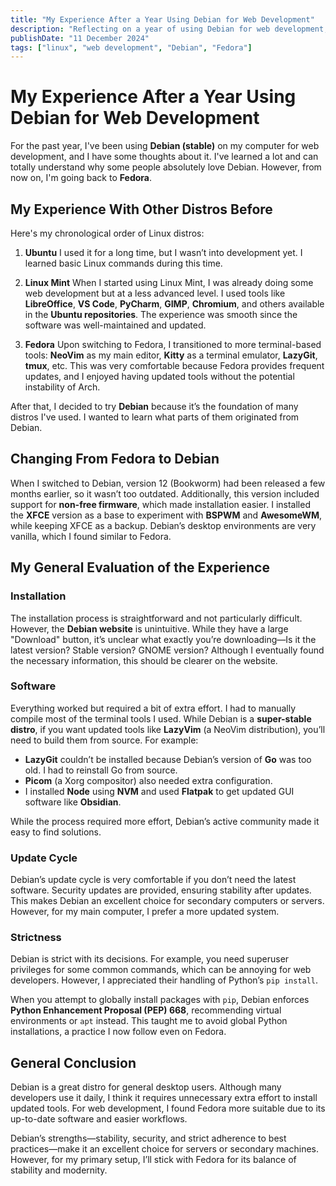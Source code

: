 ```yaml
---
title: "My Experience After a Year Using Debian for Web Development"
description: "Reflecting on a year of using Debian for web development, including its challenges, advantages, and why I'm switching back to Fedora."
publishDate: "11 December 2024"
tags: ["linux", "web development", "Debian", "Fedora"]
---
```


# My Experience After a Year Using Debian for Web Development

For the past year, I've been using **Debian (stable)** on my computer for web development, and I have some thoughts about it. I've learned a lot and can totally understand why some people absolutely love Debian. However, from now on, I'm going back to **Fedora**.

## My Experience With Other Distros Before

Here's my chronological order of Linux distros:

1. **Ubuntu**
   I used it for a long time, but I wasn’t into development yet. I learned basic Linux commands during this time.

2. **Linux Mint**
   When I started using Linux Mint, I was already doing some web development but at a less advanced level. I used tools like **LibreOffice**, **VS Code**, **PyCharm**, **GIMP**, **Chromium**, and others available in the **Ubuntu repositories**. The experience was smooth since the software was well-maintained and updated.

3. **Fedora**
   Upon switching to Fedora, I transitioned to more terminal-based tools: **NeoVim** as my main editor, **Kitty** as a terminal emulator, **LazyGit**, **tmux**, etc. This was very comfortable because Fedora provides frequent updates, and I enjoyed having updated tools without the potential instability of Arch.

After that, I decided to try **Debian** because it’s the foundation of many distros I've used. I wanted to learn what parts of them originated from Debian.

## Changing From Fedora to Debian

When I switched to Debian, version 12 (Bookworm) had been released a few months earlier, so it wasn’t too outdated. Additionally, this version included support for **non-free firmware**, which made installation easier. I installed the **XFCE** version as a base to experiment with **BSPWM** and **AwesomeWM**, while keeping XFCE as a backup. Debian’s desktop environments are very vanilla, which I found similar to Fedora.

## My General Evaluation of the Experience

### Installation

The installation process is straightforward and not particularly difficult. However, the **Debian website** is unintuitive. While they have a large "Download" button, it’s unclear what exactly you’re downloading—Is it the latest version? Stable version? GNOME version? Although I eventually found the necessary information, this should be clearer on the website.

### Software

Everything worked but required a bit of extra effort. I had to manually compile most of the terminal tools I used. While Debian is a **super-stable distro**, if you want updated tools like **LazyVim** (a NeoVim distribution), you’ll need to build them from source. For example:

- **LazyGit** couldn’t be installed because Debian’s version of **Go** was too old. I had to reinstall Go from source.
- **Picom** (a Xorg compositor) also needed extra configuration.
- I installed **Node** using **NVM** and used **Flatpak** to get updated GUI software like **Obsidian**.

While the process required more effort, Debian’s active community made it easy to find solutions.

### Update Cycle

Debian’s update cycle is very comfortable if you don’t need the latest software. Security updates are provided, ensuring stability after updates. This makes Debian an excellent choice for secondary computers or servers. However, for my main computer, I prefer a more updated system.

### Strictness

Debian is strict with its decisions. For example, you need superuser privileges for some common commands, which can be annoying for web developers. However, I appreciated their handling of Python’s `pip install`.

When you attempt to globally install packages with `pip`, Debian enforces **Python Enhancement Proposal (PEP) 668**, recommending virtual environments or `apt` instead. This taught me to avoid global Python installations, a practice I now follow even on Fedora.

## General Conclusion

Debian is a great distro for general desktop users. Although many developers use it daily, I think it requires unnecessary extra effort to install updated tools. For web development, I found Fedora more suitable due to its up-to-date software and easier workflows.

Debian’s strengths—stability, security, and strict adherence to best practices—make it an excellent choice for servers or secondary machines. However, for my primary setup, I’ll stick with Fedora for its balance of stability and modernity.
